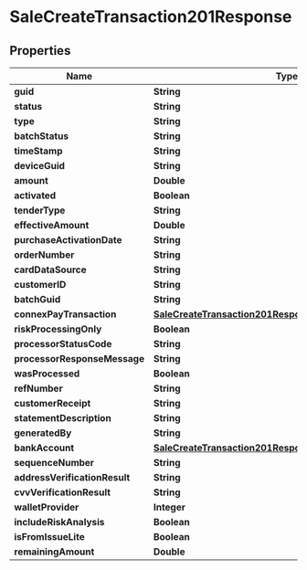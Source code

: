 

# SaleCreateTransaction201Response


## Properties

| Name | Type | Description | Notes |
|------------ | ------------- | ------------- | -------------|
|**guid** | **String** |  |  [optional] |
|**status** | **String** |  |  [optional] |
|**type** | **String** |  |  [optional] |
|**batchStatus** | **String** |  |  [optional] |
|**timeStamp** | **String** |  |  [optional] |
|**deviceGuid** | **String** |  |  [optional] |
|**amount** | **Double** |  |  [optional] |
|**activated** | **Boolean** |  |  [optional] |
|**tenderType** | **String** |  |  [optional] |
|**effectiveAmount** | **Double** |  |  [optional] |
|**purchaseActivationDate** | **String** |  |  [optional] |
|**orderNumber** | **String** |  |  [optional] |
|**cardDataSource** | **String** |  |  [optional] |
|**customerID** | **String** |  |  [optional] |
|**batchGuid** | **String** |  |  [optional] |
|**connexPayTransaction** | [**SaleCreateTransaction201ResponseConnexPayTransaction**](SaleCreateTransaction201ResponseConnexPayTransaction.md) |  |  [optional] |
|**riskProcessingOnly** | **Boolean** |  |  [optional] |
|**processorStatusCode** | **String** |  |  [optional] |
|**processorResponseMessage** | **String** |  |  [optional] |
|**wasProcessed** | **Boolean** |  |  [optional] |
|**refNumber** | **String** |  |  [optional] |
|**customerReceipt** | **String** |  |  [optional] |
|**statementDescription** | **String** |  |  [optional] |
|**generatedBy** | **String** |  |  [optional] |
|**bankAccount** | [**SaleCreateTransaction201ResponseBankAccount**](SaleCreateTransaction201ResponseBankAccount.md) |  |  [optional] |
|**sequenceNumber** | **String** |  |  [optional] |
|**addressVerificationResult** | **String** |  |  [optional] |
|**cvvVerificationResult** | **String** |  |  [optional] |
|**walletProvider** | **Integer** |  |  [optional] |
|**includeRiskAnalysis** | **Boolean** |  |  [optional] |
|**isFromIssueLite** | **Boolean** |  |  [optional] |
|**remainingAmount** | **Double** |  |  [optional] |



